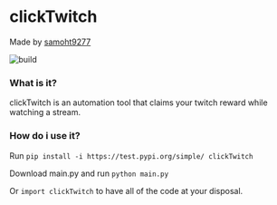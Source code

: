 # clickTwitch
Made by [samoht9277](https://github.com/samoht9277)

![build](https://github.com/samoht9277/clickTwitch/workflows/build/badge.svg)


### What is it?
clickTwitch is an automation tool that claims your twitch reward while watching a stream.

### How do i use it?
Run `pip install -i https://test.pypi.org/simple/ clickTwitch`

Download main.py and run `python main.py`

Or `import clickTwitch` to have all of the code at your disposal.
